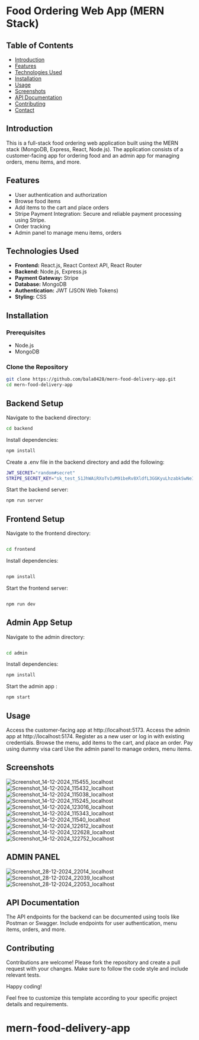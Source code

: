 # Food Ordering Web App (MERN Stack)

## Table of Contents
- [Introduction](#introduction)
- [Features](#features)
- [Technologies Used](#technologies-used)
- [Installation](#installation)
- [Usage](#usage)
- [Screenshots](#screenshots)
- [API Documentation](#api-documentation)
- [Contributing](#contributing)
- [Contact](#contact)

## Introduction
This is a full-stack food ordering web application built using the MERN stack (MongoDB, Express, React, Node.js). The application consists of a customer-facing app for ordering food and an admin app for managing orders, menu items, and more.

## Features
- User authentication and authorization
- Browse food items
- Add items to the cart and place orders
- Stripe Payment Integration: Secure and reliable payment processing using Stripe.
- Order tracking
- Admin panel to manage menu items, orders

## Technologies Used
- **Frontend:** React.js, React Context API, React Router
- **Backend:** Node.js, Express.js
- **Payment Gateway:** Stripe
- **Database:** MongoDB
- **Authentication:** JWT (JSON Web Tokens)
- **Styling:** CSS

## Installation
### Prerequisites
- Node.js
- MongoDB

### Clone the Repository
```sh
git clone https://github.com/bala0428/mern-food-delivery-app.git
cd mern-food-delivery-app
```

## Backend Setup
Navigate to the backend directory:

```sh
cd backend

```
Install dependencies:

```sh
npm install
```

Create a .env file in the backend directory and add the following:

```sh
JWT_SECRET="random#secret"
STRIPE_SECRET_KEY="sk_test_51JhWAiRXoTvIuM91beRv8XldfL3GGKyuLhzabkSwNeIXryY51G9UKnwNUFcotg0N6k4UAGhiprjJd4XhAF85JCN4004TC42zkl"
```

Start the backend server:

```sh
npm run server
```
## Frontend Setup
Navigate to the frontend directory:

```sh

cd frontend
```

Install dependencies:
```sh

npm install
```

Start the frontend server:
```sh

npm run dev
```

## Admin App Setup

Navigate to the admin directory:
```sh

cd admin
```

Install dependencies:

```sh
npm install
```

Start the admin app :
```sh
npm start
```

## Usage
Access the customer-facing app at http://localhost:5173.
Access the admin app at http://localhost:5174.
Register as a new user or log in with existing credentials.
Browse the menu, add items to the cart, and place an order.
Pay using dummy visa card
Use the admin panel to manage orders, menu items.

## Screenshots
![Screenshot_14-12-2024_115455_localhost](https://github.com/user-attachments/assets/bf639852-ded3-4ae1-8915-db61287c489e)
![Screenshot_14-12-2024_115432_localhost](https://github.com/user-attachments/assets/31d66ba5-3a7e-4898-8fc9-97a18681e8ad)
![Screenshot_14-12-2024_115038_localhost](https://github.com/user-attachments/assets/5c8de01c-15e6-4208-8429-bb82a398d402)
![Screenshot_14-12-2024_115245_localhost](https://github.com/user-attachments/assets/38d67ce2-f6ae-462d-9603-5a332d9c35bf)
![Screenshot_14-12-2024_123016_localhost](https://github.com/user-attachments/assets/d1d31a16-8ca5-476e-9af4-b97078359200)
![Screenshot_14-12-2024_115343_localhost](https://github.com/user-attachments/assets/7e28bdda-7ffe-422b-85ae-fa6aea9b4f23)
![Screenshot_14-12-2024_11540_localhost](https://github.com/user-attachments/assets/115b6675-e41b-4916-9f1a-ae92ee5400b7)
![Screenshot_14-12-2024_122612_localhost](https://github.com/user-attachments/assets/77647e43-1239-4a98-954c-a9712f1159f9)
![Screenshot_14-12-2024_122628_localhost](https://github.com/user-attachments/assets/42b84d29-d019-4d71-acf1-17e2d670ea84)
![Screenshot_14-12-2024_122752_localhost](https://github.com/user-attachments/assets/2fe7fab7-f7c2-4213-915c-bb15ee4a9b34)

## ADMIN PANEL
![Screenshot_28-12-2024_22014_localhost](https://github.com/user-attachments/assets/c4633dd0-2d84-44cd-85e7-a940e71cb2a0)
![Screenshot_28-12-2024_22039_localhost](https://github.com/user-attachments/assets/e3f1ba5b-ba63-444a-b6db-a793696380dc)
![Screenshot_28-12-2024_22053_localhost](https://github.com/user-attachments/assets/a2778854-7f18-4077-becf-9914fb4de96e)



## API Documentation
The API endpoints for the backend can be documented using tools like Postman or Swagger. Include endpoints for user authentication, menu items, orders, and more.

## Contributing
Contributions are welcome! Please fork the repository and create a pull request with your changes. Make sure to follow the code style and include relevant tests.

Happy coding!

Feel free to customize this template according to your specific project details and requirements.





# mern-food-delivery-app
